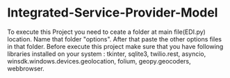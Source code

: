 # Integrated-Service-Provider-Model
To execute this Project you need to ceate a folder at main file(EDI.py) location.
Name that folder "options".
After that paste the other options files in that folder.
Before execute this project make sure that you have following libraries installed on your system : tkinter, sqlite3, twilio.rest, asyncio, winsdk.windows.devices.geolocation, folium, geopy.geocoders, webbrowser.
